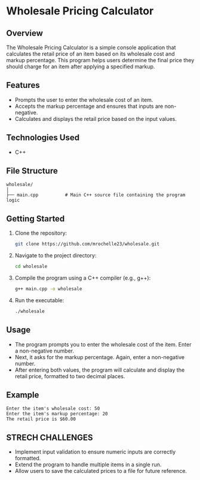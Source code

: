# Wholesale Pricing Calculator

## Overview

The Wholesale Pricing Calculator is a simple console application that calculates the retail price of an item based on its wholesale cost and markup percentage. This program helps users determine the final price they should charge for an item after applying a specified markup.

## Features

- Prompts the user to enter the wholesale cost of an item.
- Accepts the markup percentage and ensures that inputs are non-negative.
- Calculates and displays the retail price based on the input values.

## Technologies Used

- C++

## File Structure

```
wholesale/
│
├── main.cpp          # Main C++ source file containing the program logic
```

## Getting Started

1. Clone the repository:
   ```bash
   git clone https://github.com/mrochelle23/wholesale.git
   ```
2. Navigate to the project directory:
   ```bash
   cd wholesale
   ```
3. Compile the program using a C++ compiler (e.g., g++):

   ```bash
   g++ main.cpp -o wholesale
   ```

4. Run the executable:
   ```bash
   ./wholesale
   ```

## Usage

- The program prompts you to enter the wholesale cost of the item. Enter a non-negative number.
- Next, it asks for the markup percentage. Again, enter a non-negative number.
- After entering both values, the program will calculate and display the retail price, formatted to two decimal places.

## Example

```
Enter the item's wholesale cost: 50
Enter the item's markup percentage: 20
The retail price is $60.00
```

## STRECH CHALLENGES
- Implement input validation to ensure numeric inputs are correctly formatted.
- Extend the program to handle multiple items in a single run.
- Allow users to save the calculated prices to a file for future reference.
